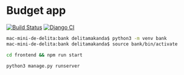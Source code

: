 # Budget app
[![Build Status](https://travis-ci.org/delitamakanda/banky.svg?branch=master)](https://travis-ci.org/delitamakanda/banky)
[![Django CI](https://github.com/delitamakanda/banky/actions/workflows/django.yml/badge.svg?branch=master&event=push)](https://github.com/delitamakanda/banky/actions/workflows/django.yml)


``` bash
mac-mini-de-delita:bank delitamakanda$ python3 -m venv bank 
mac-mini-de-delita:bank delitamakanda$ source bank/bin/activate
```

``` bash
cd frontend && npm run start
```


``` bash
python3 manage.py runserver
```
